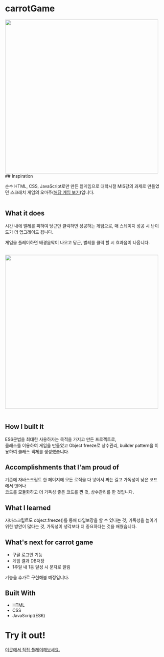 # carrotGame

<!-- <button>게임 직접 해보기</button> -->

<!-- web game made with pure HTML, CSS, JavaScript -->
<div>
<img width="500" src="https://user-images.githubusercontent.com/47317129/100799148-f9134e80-3467-11eb-9af6-427216a05401.PNG" >
</div>
## Inspiration

순수 HTML, CSS, JavaScript로만 만든 웹게임으로
대학시절 MIS강의 과제로 만들었던 스크래치 게임의 오마주(<a href="https://scratch.mit.edu/projects/121005504" target="_blank">해당 게임 보기</a>)입니다.
<br><br>

## What it does

시간 내에 벌레를 피하여 당근만 클릭하면 성공하는 게임으로,
매 스테이지 성공 시 난이도가 더 업그레이드 됩니다.

게임을 플레이하면 배경음악이 나오고 당근, 벌레를 클릭 할 시 효과음이 나옵니다.

<br>

<img width="500" src="https://user-images.githubusercontent.com/47317129/103011390-2e99ec00-457d-11eb-9790-3e18e87e803f.PNG" style="display: block" >
<br>

## How I built it

ES6문법을 최대한 사용하자는 목적을 가지고 만든 프로젝트로,<br> 클래스를 이용하여 게임을 만들었고 Object freeze로 상수관리, builder pattern을 이용하여 클래스 객체를 생성했습니다.

## Accomplishments that I'am proud of

기존에 자바스크립트 한 페이지에 모든 로직을 다 넣어서 짜는 길고 가독성이 낮은 코드에서 벗어나<br> 코드를 모듈화하고 더 가독성 좋은 코드를 짠 것, 상수관리를 한 것입니다.

## What I learned

자바스크립트도 object.freeze()를 통해 타입보장을 할 수 있다는 것,
가독성을 높이기 위한 방안이 많다는 것,
가독성이 생각보다 더 중요하다는 것을 배웠습니다.

## What's next for carrot game

- 구글 로그인 기능
- 게임 결과 DB저장
- 1주일 내 1등 달성 시 문자로 알림

기능을 추가로 구현해볼 예정입니다.

## Built With

- HTML
- CSS
- JavaScript(ES6)

# Try it out!

<a href="http://49.247.208.236/carrotGame/index.html" target="_blank">이곳에서 직접 플레이해보세요.</a>
